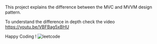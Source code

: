 This project explains the difference between the MVC and MVVM design pattern.

To understand the difference in depth check the video https://youtu.be/VBFBag5xBHU

Happy Coding !
![leetcode](https://github.com/user-attachments/assets/3d695489-7fd1-446c-97b4-0aa4d99004c9)
